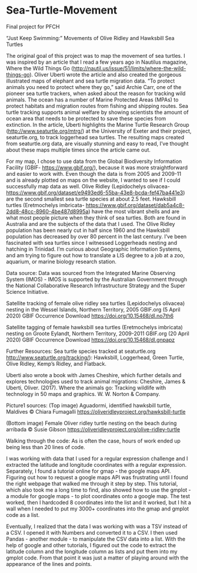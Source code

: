 # Sea-Turtle-Movement
Final project for PFCH

“Just Keep Swimming:” Movements of Olive Ridley and Hawksbill Sea Turtles 


The original goal of this project was to map the movement of sea turtles. 
I was inspired by an article that I read a few years ago in Nautilus magazine, Where the Wild Things Go (http://nautil.us/issue/51/limits/where-the-wild-things-go). Oliver Uberti wrote the article and also created the gorgeous illustrated maps of elephant and sea turtle migration data. “To protect animals you need to protect where they go,” said Archie Carr, one of the pioneer sea turtle trackers, when asked about the reason for tracking wild animals. The ocean has a number of Marine Protected Areas (MPAs) to protect habitats and migration routes from fishing and shipping routes. Sea turtle tracking supports animal welfare by showing scientists the amount of ocean area that needs to be protected to save these species from extinction. In the article, Uberti highlights the Marine Turtle Research Group (http://www.seaturtle.org/mtrg/) at the University of Exeter and their project, seaturtle.org, to track loggerhead sea turtles. The resulting maps created from seaturtle.org data, are visually stunning and easy to read, I’ve thought about these maps multiple times since the article came out. 

For my map, I chose to use data from the Global Biodiversity Information Facility (GBIF- https://www.gbif.org/), because it was more straightforward and easier to work with. Even though the data is from 2005 and 2009-11 and is already plotted on maps on the website, I wanted to see if I could successfully map data as well. Olive Ridley (Lepidochelys olivacea- https://www.gbif.org/dataset/e9493ed6-55ba-43e8-bcda-fef47ba441e3) are the second smallest sea turtle species at about 2.5 feet. Hawksbill turtles (Eretmochelys imbricata- https://www.gbif.org/dataset/dab5a4c8-2dd8-48cc-8960-4be487d8995a) have the most vibrant shells and are what most people picture when they think of sea turtles. Both are found in Australia and are the subjects of the data that I used. The Olive Ridley population has been nearly cut in half since 1960 and the Hawksbill population has decreased by over 80 percent in the last century. 
I’ve been fascinated with sea turtles since I witnessed Loggerheads nesting and hatching in Trinidad. I’m curious about Geographic Information Systems, and am trying to figure out how to translate a LIS degree to a job at a zoo, aquarium, or marine biology research station.  


Data source:
Data was sourced from the Integrated Marine Observing System (IMOS) - IMOS is supported by the Australian Government through the National Collaborative Research Infrastructure Strategy and the Super Science Initiative. 

Satellite tracking of female olive ridley sea turtles (Lepidochelys olivacea) nesting in the Wessel Islands, Northern Territory, 2005
GBIF.org (5 April 2020) GBIF Occurrence Download https://doi.org/10.15468/dl.no7th6

Satellite tagging of female hawksbill sea turtles (Eretmochelys imbricata) nesting on Groote Eylandt, Northern Territory, 2009-2011
GBIF.org (20 April 2020) GBIF Occurrence Download https://doi.org/10.15468/dl.gnpapz


Further Resources: 
Sea turtle species tracked at seaturtle.org  http://www.seaturtle.org/tracking/): Hawksbill, Loggerhead, Green Turtle, Olive Ridley, Kemp’s Ridley, and Flatback.


Uberti also wrote a book with James Cheshire, which further details and explores technologies used to track animal migrations: Cheshire, James & Uberti, Oliver. (2017). Where the animals go: Tracking wildlife with technology in 50 maps and graphics. W. W. Norton & Company. 

Picture1 sources:
(Top image) Aguadormi, identified hawksbill turtle, Maldives © Chiara Fumagalli
https://oliveridleyproject.org/hawksbill-turtle

(Bottom image) Female Oliver ridley turtle nesting on the beach during arribada © Susie Gibson
https://oliveridleyproject.org/olive-ridley-turtle



Walking through the code:
As is often the case, hours of work ended up being less than 20 lines of code. 

I was working with data that I used for a regular expression challenge and I extracted the latitude and longitude coordinates with a regular expression. Separately, I found a tutorial online for gmap - the google maps API. Figuring out how to request a google maps API was frustrating until I found the right webpage that walked me through it step by step. This tutorial, which also took me a long time to find, also showed how to use the gmplot - a module for google maps - to plot coordinates onto a google map. The test worked, then I hardcoded 8 coordinates into the list and it worked, but I hit a wall when I needed to put my 3000+ coordinates into the gmap and gmplot code as a list. 

Eventually, I realized that the data I was working with was a TSV instead of a CSV. I opened it with Numbers and converted it to a CSV. I then used Pandas - another module - to manipulate the CSV data into a list. With the help of google and other tutorials, I figured out the code to extract the latitude column and the longitude column as lists and put them into my gmplot code. From that point it was just a matter of playing around with the appearance of the lines and points. 


